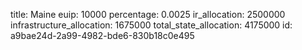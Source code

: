 title: Maine
euip: 10000
percentage: 0.0025
ir_allocation: 2500000
infrastructure_allocation: 1675000
total_state_allocation: 4175000
id: a9bae24d-2a99-4982-bde6-830b18c0e495
